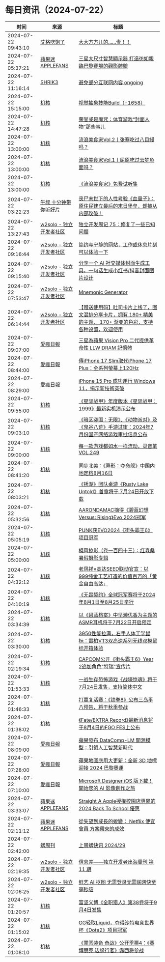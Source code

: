 ﻿# 每日资讯（2024-07-22）

|时间|来源|标题|
|---|---|---|
|2024-07-22 09:43:10|[艾格吃饱了](https://feedpress.me/wx-aigechibaole)|[大大方方儿的......贵！！](http://mp.weixin.qq.com/s?__biz=MjM5NTYxODQyMA%3D%3D&mid=2653456453&idx=1&sn=33bf1572131210ab14eb1b61e6808d45)|
|2024-07-22 05:37:21|[蘋果迷 APPLEFANS](https://applefans.today/feed/)|[三星大尺寸智慧顯示器 打造彷如親臨巴黎賽場的觀影體驗](https://applefans.today/2024-07-samsung-tv-olympic-games-special-event/)|
|2024-07-22 11:16:14|[SHRIK3](https://shrik3.com/index.xml)|[避免部分互联网内容 ongoing ](https://shrik3.com/harms/)|
|2024-07-22 15:15:00|[机核](https://www.gcores.com/rss)|[视觉抽象技能Build（-1658）](https://www.gcores.com/articles/185130)|
|2024-07-22 14:47:28|[机核](https://www.gcores.com/rss)|[荣誉或是魔咒：体育游戏“封面人物”那些事儿](https://www.gcores.com/articles/185467)|
|2024-07-22 13:00:00|[机核](https://www.gcores.com/rss)|[流浪美食家Vol.2丨张骞吃过八目鳗吗？](https://www.gcores.com/radios/183785)|
|2024-07-22 13:00:00|[机核](https://www.gcores.com/rss)|[流浪美食家Vol.1丨屈原吃过云梦鱼面吗？](https://www.gcores.com/radios/183784)|
|2024-07-22 13:00:00|[机核](https://www.gcores.com/rss)|[《流浪美食家》免费试听集](https://www.gcores.com/radios/183668)|
|2024-07-22 03:22:23|[牛叔 十分钟带你听好片](https://getpodcast.xyz/data/ximalaya/11534451.xml)|[丧尸末世下的人性考验《血量子》：原住民建立最后的末日堡垒，却被从内部攻破！](https://www.ximalaya.com/sound/742990941)|
|2024-07-22 13:27:43|[w2solo - 独立开发者社区](https://w2solo.com/topics/feed)|[独立开发周记 75：修复了一些已知问题](https://w2solo.com/topics/4793)|
|2024-07-22 09:16:44|[w2solo - 独立开发者社区](https://w2solo.com/topics/feed)|[简约与宁静的网站，工作或休息片刻可以体验一下](https://w2solo.com/topics/4792)|
|2024-07-22 09:15:40|[w2solo - 独立开发者社区](https://w2solo.com/topics/feed)|[分享一个 AI 社交媒体封面生成工具，一句话生成小红书/抖音封面图片设计](https://w2solo.com/topics/4791)|
|2024-07-22 07:53:47|[w2solo - 独立开发者社区](https://w2solo.com/topics/feed)|[Mnemonic Generator](https://w2solo.com/topics/4790)|
|2024-07-22 06:14:44|[w2solo - 独立开发者社区](https://w2solo.com/topics/feed)|[【赠送使用码】吐司卡片上线了，图文混排分享卡片，拥有 180+ 精美的主题， 170+ 渐变的色彩，支持各种设置，欢迎使用](https://w2solo.com/topics/4789)|
|2024-07-22 09:07:00|[愛瘋日報](http://www.iphonetaiwan.org/feeds/posts/default)|[三星為蘋果 Vision Pro 二代提供革命性 LLW DRAM 記憶體](https://www.iphonetaiwan.org/2024/07/samsung-llw-dram-apple-vision-pro.html)|
|2024-07-22 08:44:00|[愛瘋日報](http://www.iphonetaiwan.org/feeds/posts/default)|[傳iPhone 17 Slim取代iPhone 17 Plus：全系列螢幕上120Hz](https://www.iphonetaiwan.org/2024/07/iphone-17-series-new-features.html)|
|2024-07-22 08:29:00|[愛瘋日報](http://www.iphonetaiwan.org/feeds/posts/default)|[iPhone 15 Pro 成功運行 Windows 11，揭示新技術突破](https://www.iphonetaiwan.org/2024/07/iphone-15-pro-windows-11-tiny11.html)|
|2024-07-22 09:55:00|[机核](https://www.gcores.com/rss)|[《星际战甲》年度版本《星际战甲：1999》最新实机演示公布](https://www.gcores.com/articles/185447)|
|2024-07-22 09:03:10|[机核](https://www.gcores.com/rss)|[《暗区突围：无限》、《动物派对》及《鬼谷八荒》手游过审：2024年7月份国产网络游戏审批信息公布](https://www.gcores.com/articles/185452)|
|2024-07-22 09:00:00|[机核](https://www.gcores.com/rss)|[每一款游戏都如水一样流动，录音笔 VOL.249](https://www.gcores.com/radios/185399)|
|2024-07-22 08:41:20|[机核](https://www.gcores.com/rss)|[同步北美：《异形：夺命舰》中国内地定档8月16日](https://www.gcores.com/articles/185444)|
|2024-07-22 08:03:21|[机核](https://www.gcores.com/rss)|[《锈湖》团队桌游《Rusty Lake Untold》首章将于 7月24日开放下载](https://www.gcores.com/articles/185433)|
|2024-07-22 05:32:56|[机核](https://www.gcores.com/rss)|[AARONDAMAC摘得《碧蓝幻想Versus: Rising》Evo 2024冠军](https://www.gcores.com/articles/185424)|
|2024-07-22 05:05:19|[机核](https://www.gcores.com/rss)|[PUNK获EVO2024《街头霸王6》项目冠军](https://www.gcores.com/articles/185425)|
|2024-07-22 05:00:00|[机核](https://www.gcores.com/rss)|[模风掠影（卷一百四十三）：红森桑暑假摄影专辑](https://www.gcores.com/articles/185307)|
|2024-07-22 04:32:12|[机核](https://www.gcores.com/rss)|[老凤祥×高达SEED联动官宣：以999纯金工艺打造的价值百万的「黄金自由高达」](https://www.gcores.com/articles/185421)|
|2024-07-22 04:10:19|[机核](https://www.gcores.com/rss)|[《无畏契约》全球冠军赛将于2024年8月1日至8月25日举行](https://www.gcores.com/articles/185411)|
|2024-07-22 03:34:39|[机核](https://www.gcores.com/rss)|[以《碧蓝档案》中早濑优香为主题的ASMR耳机将于7月22日开启预定](https://www.gcores.com/articles/185407)|
|2024-07-22 03:30:00|[机核](https://www.gcores.com/rss)|[3950性能拉满，右手人体工学鼠标：雷柏VT3双高速系列无线双模鼠标开箱体验](https://www.gcores.com/articles/185227)|
|2024-07-22 02:19:34|[机核](https://www.gcores.com/rss)|[CAPCOM公开《街头霸王6》Year 2追加角色"特瑞"宣传片](https://www.gcores.com/articles/185403)|
|2024-07-22 01:53:33|[机核](https://www.gcores.com/rss)|[一战生存恐怖游戏《战壕惊魂》将于7月24日发售，支持简体中文](https://www.gcores.com/articles/185402)|
|2024-07-22 01:46:33|[机核](https://www.gcores.com/rss)|[打赢复活赛：《铁拳8》公布三岛平八预告，将于秋季参战](https://www.gcores.com/articles/185401)|
|2024-07-22 01:38:02|[机核](https://www.gcores.com/rss)|[《Fate/EXTRA Record》最新消息将于8月4日的FGO FES上公布](https://www.gcores.com/articles/185400)|
|2024-07-22 08:09:00|[愛瘋日報](http://www.iphonetaiwan.org/feeds/posts/default)|[蘋果發布 DataComp-LM 開源模型：引領人工智慧新時代](https://www.iphonetaiwan.org/2024/07/apple-datacomp-lm-ai-models.html)|
|2024-07-22 07:28:00|[愛瘋日報](http://www.iphonetaiwan.org/feeds/posts/default)|[蘋果地圖應用大更新：全新 3D 地標迎接 2024 巴黎奧運](https://www.iphonetaiwan.org/2024/07/apple-maps-paris-2024-olympics.html)|
|2024-07-22 07:10:00|[愛瘋日報](http://www.iphonetaiwan.org/feeds/posts/default)|[Microsoft Designer iOS 版下載！開始您的 AI 影像創作之旅](https://www.iphonetaiwan.org/2024/07/microsoft-designer-ios-ai-image-generator.html)|
|2024-07-22 03:33:07|[蘋果迷 APPLEFANS](https://applefans.today/feed/)|[Straight A Apple授權校園店專屬的 2024 Back To School 優惠](https://applefans.today/2024-07-straight-a-bts-event/)|
|2024-07-22 02:11:12|[蘋果迷 APPLEFANS](https://applefans.today/feed/)|[從失望到成長的蛻變： Netflix 便宜會員 方案帶來的成效](https://applefans.today/2024-07-netflix-global-subscriber-increase-ads/)|
|2024-07-22 02:42:00|[蠎周刊](https://weekly.pychina.org/feeds/all.atom.xml)|[上周蠎快讯 2024/29](https://weekly.pychina.org/pyrecap/pyrw-2429.html)|
|2024-07-22 02:19:35|[w2solo - 独立开发者社区](https://w2solo.com/topics/feed)|[信息差——独立开发者出海周刊 第 11 期](https://w2solo.com/topics/4788)|
|2024-07-22 02:06:25|[w2solo - 独立开发者社区](https://w2solo.com/topics/feed)|[鲜艺 AI 抠图 无需登录无需联网快至毫秒级](https://w2solo.com/topics/4787)|
|2024-07-22 01:20:57|[机核](https://www.gcores.com/rss)|[富坚义博《全职猎人》第38卷将于9月4日发售](https://www.gcores.com/articles/185398)|
|2024-07-22 01:15:02|[机核](https://www.gcores.com/rss)|[GG轻取Liquid，夺得沙特电竞世界杯《Dota2》项目冠军](https://www.gcores.com/articles/185397)|
|2024-07-22 01:08:10|[机核](https://www.gcores.com/rss)|[《罪恶装备 奋战》公开季票4：《赛博朋克 边缘行者》露西将参战](https://www.gcores.com/articles/185396)|
